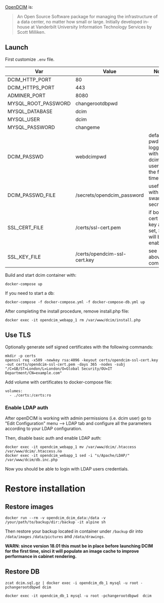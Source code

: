 [OpenDCIM](https://www.opendcim.org) is:

> An Open Source Software package for managing the infrastructure of a 
> data center, no matter how small or large.  Initially developed 
> in-house at Vanderbilt University Information Technology Services by 
> Scott Milliken.  

## Launch

First customize `.env` file.

| Var               | Value                                | Note |
|-------------------|--------------------------------------|------|
|DCIM_HTTP_PORT          |80                                    |      |
|DCIM_HTTPS_PORT          |443                                    |      |
|ADMINER_PORT       |8080                                  |      |
|MYSQL_ROOT_PASSWORD|changerootdbpwd                       |      |
|MYSQL_DATABASE     |dcim                                  |      |
|MYSQL_USER         |dcim                                  |      |
|MYSQL_PASSWORD     |changeme                              |      |
|DCIM_PASSWD   |webdcimpwd    |default pwd for logging with dcim user for the first time  |
|DCIM_PASSWD_FILE   |/secrets/opendcim_password    |useful with swarm secrets |
|SSL_CERT_FILE      |/certs/ssl-cert.pem|if both cert and key are set, SSL will be enabled      |
|SSL_KEY_FILE       |/certs/opendcim-ssl-cert.key|see above comment      |


Build and start dcim container with:

    docker-compose up

If you need to start a db:

    docker-compose -f docker-compose.yml -f docker-compose-db.yml up


After completing the install procedure, remove install.php file:

    docker exec -it opendcim_webapp_1 rm /var/www/dcim/install.php

## Use TLS

Optionally generate self signed certificates with the following commands:

    mkdir -p certs
    openssl req -x509 -newkey rsa:4096 -keyout certs/opendcim-ssl-cert.key -out certs/opendcim-ssl-cert.pem -days 365 -nodes -subj "/C=GB/ST=London/L=London/O=Global Security/OU=IT Department/CN=example.com"

Add volume with certificates to docker-compose file:

    volumes:
      - ./certs:/certs:ro 
 

### Enable LDAP auth

After openDCIM is working with admin permissions (i.e. dcim user) go to "Edit Configuration" menu --> LDAP tab and configure all
the parameters according to your LDAP configuration.

Then, disable basic auth and enable LDAP auth:

    docker exec -it opendcim_webapp_1 mv /var/www/dcim/.htaccess /var/www/dcim/.htaccess.no
    docker exec -it opendcim_webapp_1 sed -i "s/Apache/LDAP/" /var/www/dcim/db.inc.php

Now you should be able to login with LDAP users credentials.

# Restore installation

## Restore images

    docker run --rm -v opendcim_dcim_data:/data -v /your/path/to/backup/dir:/backup -it alpine sh

Then restore your backup located in container under `/backup` dir into `/data/images` `/data/pictures` and `/data/drawings`.

**WARN: since version 18.01 this must be in place before launching DCIM for the first time, sinci 
it will populate an image cache to improve performance in cabinet rendering.**


## Restore DB

    zcat dcim.sql.gz | docker exec -i opendcim_db_1 mysql -u root -pchangerootdbpwd dcim

    docker exec -it opendcim_db_1 mysql -u root -pchangerootdbpwd  dcim


